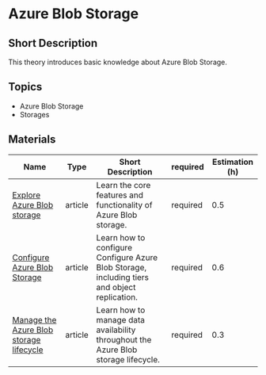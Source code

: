 # Azure Blob Storage

## Short Description

This theory introduces basic knowledge about Azure Blob Storage.

## Topics

* Azure Blob Storage
* Storages

## Materials

| Name                                                                                                                               | Type    | Short Description                                                                            | required | Estimation (h) |
|------------------------------------------------------------------------------------------------------------------------------------|---------|----------------------------------------------------------------------------------------------|----------|----------------|
| [Explore Azure Blob storage](https://learn.microsoft.com/en-us/training/modules/explore-azure-blob-storage/)                       | article | Learn the core features and functionality of Azure Blob storage.                             | required | 0.5            |
| [Configure Azure Blob Storage](https://learn.microsoft.com/en-us/training/modules/configure-blob-storage/)                         | article | Learn how to configure Configure Azure Blob Storage, including tiers and object replication. | required | 0.6            |
| [Manage the Azure Blob storage lifecycle](https://learn.microsoft.com/en-us/training/modules/manage-azure-blob-storage-lifecycle/) | article | Learn how to manage data availability throughout the Azure Blob storage lifecycle.           | required | 0.3            |

